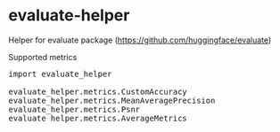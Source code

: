 
# evaluate-helper

Helper for evaluate package (https://github.com/huggingface/evaluate)

Supported metrics
<pre>
import evaluate_helper

evaluate_helper.metrics.CustomAccuracy
evaluate_helper.metrics.MeanAveragePrecision
evaluate_helper.metrics.Psnr
evaluate_helper.metrics.AverageMetrics
</pre>

